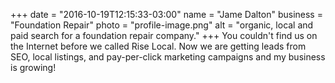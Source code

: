 +++
date = "2016-10-19T12:15:33-03:00"
name = "Jame Dalton"
business = "Foundation Repair"
photo = "profile-image.png"
alt = "organic, local and paid search for a foundation repair company."
+++
You couldn't find us on the Internet before we called Rise Local. Now we are getting leads from SEO, local listings, and pay-per-click marketing campaigns and my business is growing!
<!--more-->
